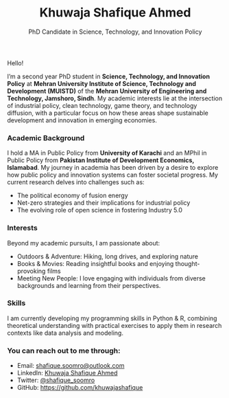 <header>
    <div class="container">
      <h1>Khuwaja Shafique Ahmed</h1>
      <p>PhD Candidate in Science, Technology, and Innovation Policy</p>
    </div>
  </header>

<p>Hello!</p>

I’m a second year PhD student in **Science, Technology, and Innovation Policy** at **Mehran University Institute of Science, Technology and Development (MUISTD)** of the  **Mehran University of Engineering and Technology, Jamshoro, Sindh**. My academic interests lie at the intersection of industrial policy, clean technology, game theory, and technology diffusion, with a particular focus on how these areas shape sustainable development and innovation in emerging economies.

<h3 id="academic-background">Academic Background</h3>

I hold a MA in Public Policy from **University of Karachi** and an MPhil in Public Policy from **Pakistan Institute of Development Economics, Islamabad**. My journey in academia has been driven by a desire to explore how  public policy and  innovation systems can foster societal progress. My current research delves into challenges such as:
<ul>
<li>The  political economy of fusion energy</li>
<li> Net-zero strategies and their implications for industrial policy</li>
<li>The evolving role of  open science in fostering Industry 5.0</li>
</ul>

<h3 id="interests">Interests</h3>
<p>Beyond my academic pursuits, I am passionate about:</p>
<ul>
<li> Outdoors &amp; Adventure: Hiking, long drives, and exploring nature</li>
<li> Books &amp; Movies: Reading insightful books and enjoying thought-provoking films</li>
<li> Meeting New People: I love engaging with individuals from diverse backgrounds and learning from their perspectives.</li>
</ul>

<h3 id="skills">Skills</h3>
<p>I am currently developing my programming skills in  Python &amp; R, combining theoretical understanding with practical exercises to apply them in research contexts like data analysis and modeling.</p>

<h3 id="you-can-reach-out-to-me-through">You can reach out to me through:</h3>
<ul>

  
<li> Email: <a href="mailto:shafique.soomro@outlook.com">shafique.soomro@outlook.com</a></li>
<li> LinkedIn: <a href="https://www.linkedin.com/in/khuwajashafique/" target="_blank">Khuwaja Shafique Ahmed</a></li>
<li> Twitter: <a href="https://twitter.com/shafique_soomro" target="_blank">@shafique_soomro</a></li>
<li> GitHub: <a href="https://github.com/khuwajashafique" target="_blank">https://github.com/khuwajashafique</a></li>
</ul>



